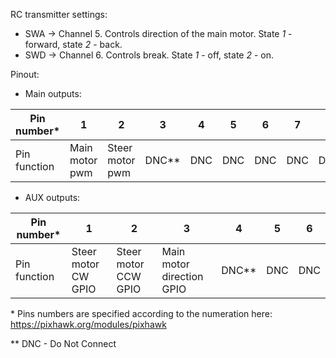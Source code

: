 RC transmitter settings:

  * SWA -> Channel 5.
    Controls direction of the main motor. State *1* - forward, state *2* - back.
  * SWD -> Channel 6.
    Controls break. State *1* - off, state *2* - on.

Pinout:

  * Main outputs:

| Pin number\* | 1              | 2               | 3       | 4   | 5   | 6   | 7   | 8   |
|-|-|-|-|-|-|-|-|-|
| Pin function | Main motor pwm | Steer motor pwm | DNC\*\* | DNC | DNC | DNC | DNC | DNC |

  * AUX outputs:

| Pin number\* | 1                   | 2                    | 3                         | 4       | 5   | 6   |
|-|-|-|-|-|-|-|
 Pin function | Steer motor CW GPIO | Steer motor CCW GPIO | Main motor direction GPIO | DNC\*\* | DNC | DNC |

\* Pins numbers are specified according to the numeration here: https://pixhawk.org/modules/pixhawk

\*\* DNC - Do Not Connect